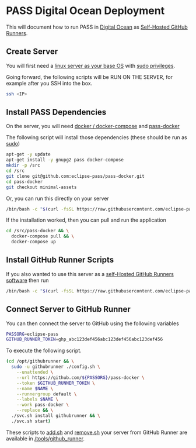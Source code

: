 # PASS Digital Ocean Deployment

This will document how to run PASS in [Digital Ocean](https://www.digitalocean.com)
as [Self-Hosted GitHub Runners](self_hosted_github_runners.md).

## Create Server

You will first need a
[linux server as your base OS](https://docs.digitalocean.com/products/droplets/how-to/create/)
with [sudo privileges](https://en.wikipedia.org/wiki/Sudo).

Going forward, the following scripts will be RUN ON THE SERVER, for example
after you SSH into the box.

```bash
ssh <IP>
```

## Install PASS Dependencies

On the server, you will need [docker / docker-compose](https://docs.docker.com/compose/) and [pass-docker](https://github.com/eclipse-pass/pass-docker)

The following script will install those dependencies (these should be run as [sudo](https://en.wikipedia.org/wiki/Sudo))

```bash
apt-get -y update
apt-get install -y gnupg2 pass docker-compose
mkdir -p /src
cd /src
git clone git@github.com:eclipse-pass/pass-docker.git
cd pass-docker
git checkout minimal-assets
```

Or, you can run this directly on your server

```bash
/bin/bash -c "$(curl -fsSL https://raw.githubusercontent.com/eclipse-pass/main/main/tools/github_runner/deps.sh)"
```

If the installation worked, then you can pull and run the application

```bash
cd /src/pass-docker && \
  docker-compose pull && \
  docker-compose up
```

## Install GitHub Runner Scripts

If you also wanted to use this server as a
[self-Hosted GitHub Runners software](self_hosted_github_runners.md)
then run

```bash
/bin/bash -c "$(curl -fsSL https://raw.githubusercontent.com/eclipse-pass/main/main/tools/github_runner/install.sh)"
```

## Connect Server to GitHub Runner

You can then connect the server to GitHub using the following variables

```bash
PASSORG=eclipse-pass
GITHUB_RUNNER_TOKEN=ghp_abc123def456abc123def456abc123def456
````

To execute the following script.

```bash
(cd /opt/githubrunner && \
  sudo -u githubrunner ./config.sh \
    --unattended \
    --url https://github.com/${PASSORG}/pass-docker \
    --token $GITHUB_RUNNER_TOKEN \
    --name $NAME \
    --runnergroup default \
    --labels $NAME \
    --work pass-docker \
    --replace && \
  ./svc.sh install githubrunner && \
  ./svc.sh start)
```

These scripts to [add.sh](/tools/github_runner/add.sh)
and [remove.sh](/tools/github_runner/remove.sh)
your server from GitHub Runner
are available in [/tools/github_runner](/tools/github_runner).

